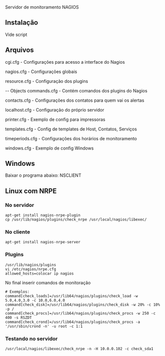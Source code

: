 Servidor de monitoramento NAGIOS

## Instalação
Vide script

## Arquivos
cgi.cfg - Configurações para acesso a interface do Nagios

nagios.cfg - Configurações globais

resource.cfg - Configuração dos plugins



-- Objects
commands.cfg - Contém comandos dos plugins do Nagios

contacts.cfg - Configurações dos contatos para quem vai os alertas

localhost.cfg - Configuração do próprio servidor

printer.cfg - Exemplo de config para impressoras

templates.cfg - Config de templates de Host, Contatos, Serviços

timeperiods.cfg - Configurações dos horários de monitoramento

windows.cfg - Exemplo de config Windows

## Windows
Baixar o programa abaixo:
NSCLIENT

## Linux com NRPE
### No servidor
```shell
apt-get install nagios-nrpe-plugin
cp /usr/lib/nagios/plugins/check_nrpe /usr/local/nagios/libexec/
```
### No cliente
```shell
apt-get install nagios-nrpe-server
```
### Plugins
```shell
/usr/lib/nagios/plugins
vi /etc/nagios/nrpe.cfg
allowed_hosts=colocar ip nagios
```
No final inserir comandos de monitoração
```shell
# Exemplos:
command[check_loads]=/usr/lib64/nagios/plugins/check_load -w 5.0,4.0,3.0 -c 10.0,6.0,4.0
command[check_disk]=/usr/lib64/nagios/plugins/check_disk -w 20% -c 10% -p /
command[check_procs]=/usr/lib64/nagios/plugins/check_procs -w 250 -c 400 -s RSZDT
command[check_crond]=/usr/lib64/nagios/plugins/check_procs -a '/usr/sbin/crond -n' -u root -c 1:1
```
### Testando no servidor
```shell
/usr/local/nagios/libexec/check_nrpe -n -H 10.0.0.102 -c check_sda1
```
